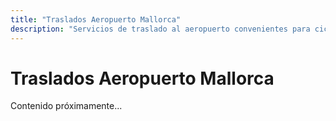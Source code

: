 ```yaml
---
title: "Traslados Aeropuerto Mallorca"
description: "Servicios de traslado al aeropuerto convenientes para ciclistas en Mallorca"
---
```


# Traslados Aeropuerto Mallorca

Contenido próximamente...

